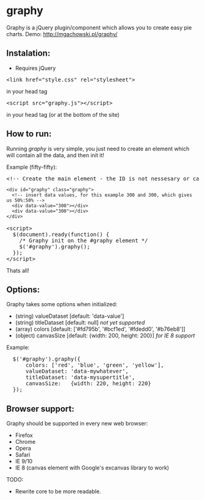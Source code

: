 graphy
======

Graphy is a jQuery plugin/component which allows you to create easy pie charts.
Demo: http://mgachowski.pl/graphy/

## Instalation:

* Requires jQuery

<pre>
&lt;link href="style.css" rel="stylesheet"&gt;
</pre> 
in your head tag
<pre>
&lt;script src="graphy.js"&gt;&lt;/script&gt;
</pre> 
in your head tag (or at the bottom of the site)


## How to run:

Running *graphy* is very simple, you just need to create an element which will contain all the data, and then init it!

Example (fifty-fifty):
<pre>
&lt;!-- Create the main element - the ID is not nessesary or can be various, but the class *must be* .graphy --&gt;
<code>
&lt;div id="graphy" class="graphy"&gt;
  &lt;!-- insert data values, for this example 300 and 300, which gives us 50%:50% --&gt;
  &lt;div data-value="300"&gt;&lt;/div&gt;
  &lt;div data-value="300"&gt;&lt;/div&gt;
&lt;/div>
</code>
&lt;script&gt;
  $(document).ready(function() {
	/* Graphy init on the #graphy element */
  	$('#graphy').graphy();
  });
&lt;/script&gt;
</pre>

Thats all!

## Options:

Graphy takes some options when initialized:
* (string) valueDataset [default: 'data-value']
* (string) titleDataset [default: null]  *not yet supported*
* (array) colors        [default: ['#fd795b', '#bcf1ed', '#fdedd0', '#b76eb8']]
* (object) canvasSize	[default: {width: 200, height: 200}] *for IE 8 support*

Example:
<pre>
  $('#graphy').graphy({
      colors: ['red', 'blue', 'green', 'yellow'],
      valueDataset: 'data-mywhatever',
      titleDataset: 'data-mysupertitle',
      canvasSize:   {width: 220, height: 220}
  });
</pre>

## Browser support:

Graphy should be supported in every new web browser: 
* Firefox 
* Chrome
* Opera
* Safari
* IE 9/10
* IE 8 (canvas element with Google's excanvas library to work)


TODO:
* Rewrite core to be more readable. 

